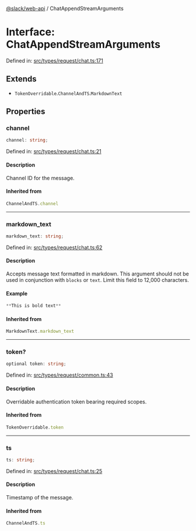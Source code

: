 [@slack/web-api](../index.md) / ChatAppendStreamArguments

# Interface: ChatAppendStreamArguments

Defined in: [src/types/request/chat.ts:171](https://github.com/slackapi/node-slack-sdk/blob/main/packages/web-api/src/types/request/chat.ts#L171)

## Extends

- `TokenOverridable`.`ChannelAndTS`.`MarkdownText`

## Properties

### channel

```ts
channel: string;
```

Defined in: [src/types/request/chat.ts:21](https://github.com/slackapi/node-slack-sdk/blob/main/packages/web-api/src/types/request/chat.ts#L21)

#### Description

Channel ID for the message.

#### Inherited from

```ts
ChannelAndTS.channel
```

***

### markdown\_text

```ts
markdown_text: string;
```

Defined in: [src/types/request/chat.ts:62](https://github.com/slackapi/node-slack-sdk/blob/main/packages/web-api/src/types/request/chat.ts#L62)

#### Description

Accepts message text formatted in markdown. This argument should not be used in conjunction with `blocks` or `text`. Limit this field to 12,000 characters.

#### Example

```ts
**This is bold text**
```

#### Inherited from

```ts
MarkdownText.markdown_text
```

***

### token?

```ts
optional token: string;
```

Defined in: [src/types/request/common.ts:43](https://github.com/slackapi/node-slack-sdk/blob/main/packages/web-api/src/types/request/common.ts#L43)

#### Description

Overridable authentication token bearing required scopes.

#### Inherited from

```ts
TokenOverridable.token
```

***

### ts

```ts
ts: string;
```

Defined in: [src/types/request/chat.ts:25](https://github.com/slackapi/node-slack-sdk/blob/main/packages/web-api/src/types/request/chat.ts#L25)

#### Description

Timestamp of the message.

#### Inherited from

```ts
ChannelAndTS.ts
```
